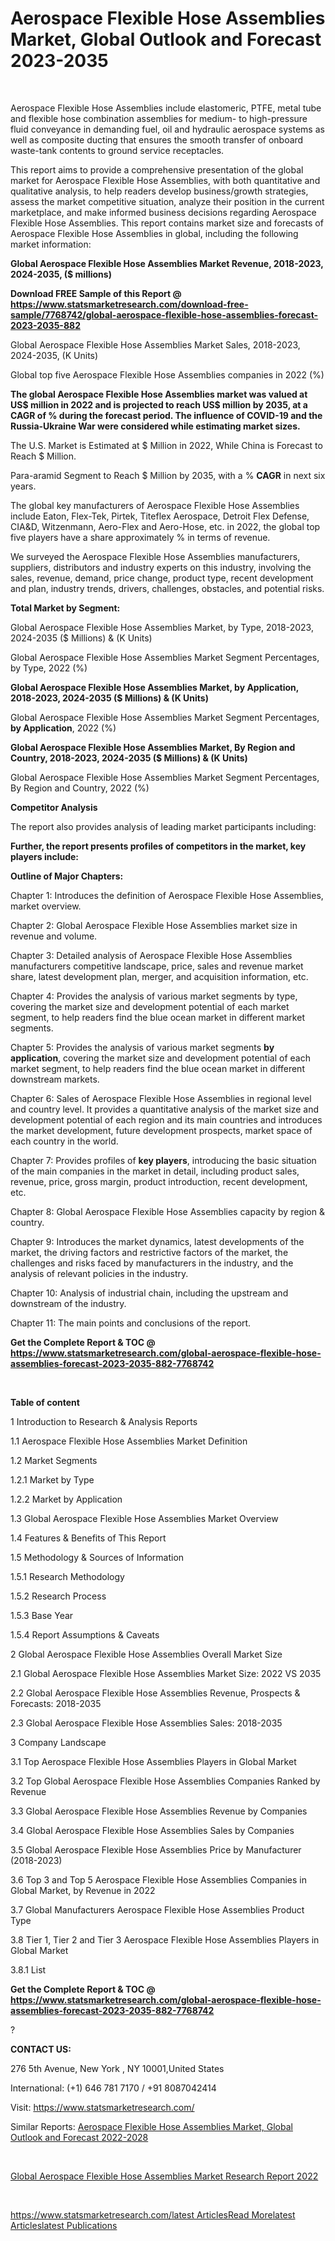 <h1>Aerospace Flexible Hose Assemblies Market, Global Outlook and Forecast 2023-2035</h1><br/><p>Aerospace Flexible Hose Assemblies include elastomeric, PTFE, metal tube and flexible hose combination assemblies for medium- to high-pressure fluid conveyance in demanding fuel, oil and hydraulic aerospace systems as well as composite ducting that ensures the smooth transfer of onboard waste-tank contents to ground service receptacles.</p>
 
 
 
 <p>This report aims to provide a comprehensive presentation of the global market for Aerospace Flexible Hose Assemblies, with both quantitative and qualitative analysis, to help readers develop business/growth strategies, assess the market competitive situation, analyze their position in the current marketplace, and make informed business decisions regarding Aerospace Flexible Hose Assemblies. This report contains market size and forecasts of Aerospace Flexible Hose Assemblies in global, including the following market information:</p>
 
 
 
 <p><strong>Global Aerospace Flexible Hose Assemblies Market Revenue, 2018-2023, 2024-2035, ($ millions)</strong></p>
 
 
 
 <p><strong>Download FREE Sample of this Report @ <a href="https://www.statsmarketresearch.com/download-free-sample/7768742/global-aerospace-flexible-hose-assemblies-forecast-2023-2035-882">https://www.statsmarketresearch.com/download-free-sample/7768742/global-aerospace-flexible-hose-assemblies-forecast-2023-2035-882</a></strong></p>
 
 
 
 <p>Global Aerospace Flexible Hose Assemblies Market Sales, 2018-2023, 2024-2035, (K Units)</p>
 
 
 
 <p>Global top five Aerospace Flexible Hose Assemblies companies in 2022 (%)</p>
 
 
 
 <p><strong>The global Aerospace Flexible Hose Assemblies market was valued at US$ million in 2022 and is projected to reach US$ million by 2035, at a <strong>CAGR</strong> of % during the forecast period. The influence of COVID-19 and the Russia-Ukraine War were considered while estimating market sizes.</strong></p>
 
 
 
 <p>The U.S. Market is Estimated at $ Million in 2022, While China is Forecast to Reach $ Million.</p>
 
 
 
 <p>Para-aramid Segment to Reach $ Million by 2035, with a % <strong>CAGR</strong> in next six years.</p>
 
 
 
 <p>The global key manufacturers of Aerospace Flexible Hose Assemblies include Eaton, Flex-Tek, Pirtek, Titeflex Aerospace, Detroit Flex Defense, CIA&D, Witzenmann, Aero-Flex and Aero-Hose, etc. in 2022, the global top five players have a share approximately % in terms of revenue.</p>
 
 
 
 <p>We surveyed the Aerospace Flexible Hose Assemblies manufacturers, suppliers, distributors and industry experts on this industry, involving the sales, revenue, demand, price change, product type, recent development and plan, industry trends, drivers, challenges, obstacles, and potential risks.</p>
 
 
 
 <p><strong>Total Market by Segment:</strong></p>
 
 
 
 <p>Global Aerospace Flexible Hose Assemblies Market, by Type, 2018-2023, 2024-2035 ($ Millions) & (K Units)</p>
 
 
 
 <p>Global Aerospace Flexible Hose Assemblies Market Segment Percentages, by Type, 2022 (%)</p>
 
 
 
 <p><strong>Global Aerospace Flexible Hose Assemblies Market, <strong>by Application</strong>, 2018-2023, 2024-2035 ($ Millions) & (K Units)</strong></p>
 
 
 
 <p>Global Aerospace Flexible Hose Assemblies Market Segment Percentages, <strong>by Application</strong>, 2022 (%)</p>
 
 
 
 <p><strong>Global Aerospace Flexible Hose Assemblies Market, By Region and Country, 2018-2023, 2024-2035 ($ Millions) & (K Units)</strong></p>
 
 
 
 <p>Global Aerospace Flexible Hose Assemblies Market Segment Percentages, By Region and Country, 2022 (%)</p>
 
 
 
 <p><strong>Competitor Analysis</strong></p>
 
 
 
 <p>The report also provides analysis of leading market participants including:</p>
 
 
 
 <p><strong>Further, the report presents profiles of competitors in the market, <strong>key players</strong> include:</strong></p>
 
 
 
 <p><strong>Outline of Major Chapters:</strong></p>
 
 
 
 <p>Chapter 1: Introduces the definition of Aerospace Flexible Hose Assemblies, market overview.</p>
 
 
 
 <p>Chapter 2: Global Aerospace Flexible Hose Assemblies market size in revenue and volume.</p>
 
 
 
 <p>Chapter 3: Detailed analysis of Aerospace Flexible Hose Assemblies manufacturers competitive landscape, price, sales and revenue market share, latest development plan, merger, and acquisition information, etc.</p>
 
 
 
 <p>Chapter 4: Provides the analysis of various market segments by type, covering the market size and development potential of each market segment, to help readers find the blue ocean market in different market segments.</p>
 
 
 
 <p>Chapter 5: Provides the analysis of various market segments <strong>by application</strong>, covering the market size and development potential of each market segment, to help readers find the blue ocean market in different downstream markets.</p>
 
 
 
 <p>Chapter 6: Sales of Aerospace Flexible Hose Assemblies in regional level and country level. It provides a quantitative analysis of the market size and development potential of each region and its main countries and introduces the market development, future development prospects, market space of each country in the world.</p>
 
 
 
 <p>Chapter 7: Provides profiles of <strong>key players</strong>, introducing the basic situation of the main companies in the market in detail, including product sales, revenue, price, gross margin, product introduction, recent development, etc.</p>
 
 
 
 <p>Chapter 8: Global Aerospace Flexible Hose Assemblies capacity by region & country.</p>
 
 
 
 <p>Chapter 9: Introduces the market dynamics, latest developments of the market, the driving factors and restrictive factors of the market, the challenges and risks faced by manufacturers in the industry, and the analysis of relevant policies in the industry.</p>
 
 
 
 <p>Chapter 10: Analysis of industrial chain, including the upstream and downstream of the industry.</p>
 
 
 
 <p>Chapter 11: The main points and conclusions of the report.</p>
 
 
 
 <div><b>Get the Complete Report & TOC @ <a href="https://www.statsmarketresearch.com/global-aerospace-flexible-hose-assemblies-forecast-2023-2035-882-7768742">https://www.statsmarketresearch.com/global-aerospace-flexible-hose-assemblies-forecast-2023-2035-882-7768742</a></b></div>
 
 
 
 <p><br />
 
 <b>Table of content</b></p>
 
 
 
 <p>1 Introduction to Research & Analysis Reports<br />
 
 1.1 Aerospace Flexible Hose Assemblies Market Definition<br />
 
 1.2 Market Segments<br />
 
 1.2.1 Market by Type<br />
 
 1.2.2 Market by Application<br />
 
 1.3 Global Aerospace Flexible Hose Assemblies Market Overview<br />
 
 1.4 Features & Benefits of This Report<br />
 
 1.5 Methodology & Sources of Information<br />
 
 1.5.1 Research Methodology<br />
 
 1.5.2 Research Process<br />
 
 1.5.3 Base Year<br />
 
 1.5.4 Report Assumptions & Caveats<br />
 
 2 Global Aerospace Flexible Hose Assemblies Overall Market Size<br />
 
 2.1 Global Aerospace Flexible Hose Assemblies Market Size: 2022 VS 2035<br />
 
 2.2 Global Aerospace Flexible Hose Assemblies Revenue, Prospects & Forecasts: 2018-2035<br />
 
 2.3 Global Aerospace Flexible Hose Assemblies Sales: 2018-2035<br />
 
 3 Company Landscape<br />
 
 3.1 Top Aerospace Flexible Hose Assemblies Players in Global Market<br />
 
 3.2 Top Global Aerospace Flexible Hose Assemblies Companies Ranked by Revenue<br />
 
 3.3 Global Aerospace Flexible Hose Assemblies Revenue by Companies<br />
 
 3.4 Global Aerospace Flexible Hose Assemblies Sales by Companies<br />
 
 3.5 Global Aerospace Flexible Hose Assemblies Price by Manufacturer (2018-2023)<br />
 
 3.6 Top 3 and Top 5 Aerospace Flexible Hose Assemblies Companies in Global Market, by Revenue in 2022<br />
 
 3.7 Global Manufacturers Aerospace Flexible Hose Assemblies Product Type<br />
 
 3.8 Tier 1, Tier 2 and Tier 3 Aerospace Flexible Hose Assemblies Players in Global Market<br />
 
 3.8.1 List</p>
 
 
 
 <div><b>Get the Complete Report & TOC @ <a href="https://www.statsmarketresearch.com/global-aerospace-flexible-hose-assemblies-forecast-2023-2035-882-7768742">https://www.statsmarketresearch.com/global-aerospace-flexible-hose-assemblies-forecast-2023-2035-882-7768742</a></b></div>
 
 
 
 <p>? </p>
 
 
 
 <p><b>CONTACT US:</b><br />
 
 276 5th Avenue, New York , NY 10001,United States<br />
 
 International: (+1) 646 781 7170 / +91 8087042414<br />
 
 Visit: <a href="https://www.statsmarketresearch.com/">https://www.statsmarketresearch.com/</a><br />
 
 Similar Reports: <a href="https://www.statsmarketresearch.com/global-aerospace-flexible-hose-assemblies-forecast-2023-2035-882-7768742">Aerospace Flexible Hose Assemblies Market, Global Outlook and Forecast 2022-2028</a><br />
 
 <br />
 
 <a href="https://www.statsmarketresearch.com/global-aerospace-flexible-hose-assemblies-forecast-2023-2035-882-7768742">Global Aerospace Flexible Hose Assemblies Market Research Report 2022</a><br />
 
 <br />
 
 <a href="https://gyeongbokgung.com">https://www.statsmarketresearch.com/</a><a href="https://hallyeomaritime.com">latest Articles</a><a href="https://jingwansa.com">Read More</a><a href="https://nguoiviet.jp/">latest Articles</a><a href="https://www.intelmarketresearch.com/">latest Publications</a></p>